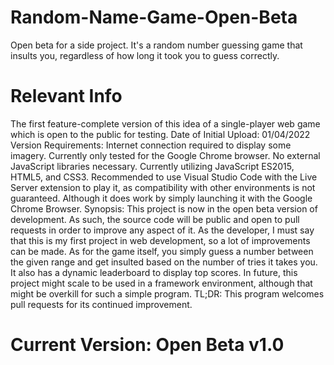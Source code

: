 # Random-Name-Game-Open-Beta
Open beta for a side project. It's a random number guessing game that insults you, regardless of how long it took you to guess correctly.

# Relevant Info
The first feature-complete version of this idea of a single-player web game which is open to the public for testing. 
Date of Initial Upload: 01/04/2022
Version Requirements: Internet connection required to display some imagery. Currently only tested for the Google Chrome browser. No external JavaScript libraries necessary. Currently utilizing JavaScript ES2015, HTML5, and CSS3. Recommended to use Visual Studio Code with the Live Server extension to play it, as compatibility with other environments is not guaranteed. Although it does work by simply launching it with the Google Chrome Browser.
Synopsis: This project is now in the open beta version of development. As such, the source code will be public and open to pull requests in order to improve any aspect of it. As the developer, I must say that this is my first project in web development, so a lot of improvements can be made. As for the game itself, you simply guess a number between the given range and get insulted based on the number of tries it takes you. It also has a dynamic leaderboard to display top scores. In future, this project might scale to be used in a framework environment, although that might be overkill for such a simple program.
TL;DR: This program welcomes pull requests for its continued improvement.

# Current Version: Open Beta v1.0
